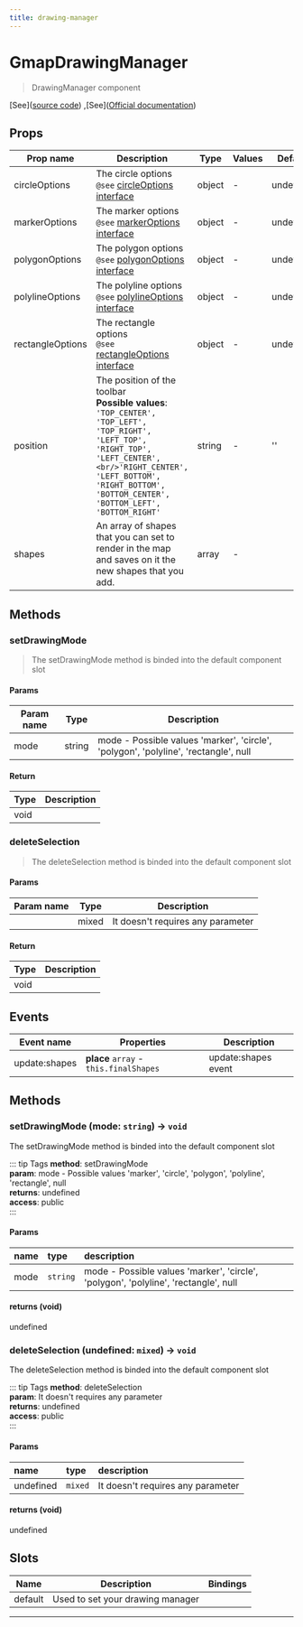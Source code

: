 ```yaml
---
title: drawing-manager
---
```


  # GmapDrawingManager


  > DrawingManager component





  [See]([source code](/guide/drawing-manager.html#source-code))
,[See]([Official documentation](https://developers.google.com/maps/documentation/javascript/drawinglayer))




## Props

  | Prop name     | Description | Type      | Values      | Default     |
  | ------------- | ----------- | --------- | ----------- | ----------- |
  | circleOptions | The circle options<br/>`@see` [circleOptions interface](https://developers.google.com/maps/documentation/javascript/reference/polygon#CircleOptions) | object | - | undefined |
| markerOptions | The marker options<br/>`@see` [markerOptions interface](https://developers.google.com/maps/documentation/javascript/reference/marker#MarkerOptions) | object | - | undefined |
| polygonOptions | The polygon options<br/>`@see` [polygonOptions interface](https://developers.google.com/maps/documentation/javascript/reference/polygon#PolygonOptions) | object | - | undefined |
| polylineOptions | The polyline options<br/>`@see` [polylineOptions interface](https://developers.google.com/maps/documentation/javascript/reference/polygon#PolylineOptions) | object | - | undefined |
| rectangleOptions | The rectangle options<br/>`@see` [rectangleOptions interface](https://developers.google.com/maps/documentation/javascript/reference/polygon#RectangleOptions) | object | - | undefined |
| position | The position of the toolbar<br/>**Possible values**: `'TOP_CENTER', 'TOP_LEFT', 'TOP_RIGHT', 'LEFT_TOP', 'RIGHT_TOP', 'LEFT_CENTER',<br/>'RIGHT_CENTER', 'LEFT_BOTTOM', 'RIGHT_BOTTOM', 'BOTTOM_CENTER', 'BOTTOM_LEFT', 'BOTTOM_RIGHT'` | string | - | '' |
| shapes | An array of shapes that you can set to render in the map and saves on it the new shapes that you add. | array | - |  |



## Methods


### setDrawingMode
  > The setDrawingMode method is binded into the default component slot


#### Params

  | Param name     | Type        | Description  |
  | ------------- |------------- | -------------|
  | mode | string | mode - Possible values 'marker', 'circle', 'polygon', 'polyline', 'rectangle', null |


#### Return

  | Type        | Description  |
  | ------------- | -------------|
  | void |  |


### deleteSelection
  > The deleteSelection method is binded into the default component slot


#### Params

  | Param name     | Type        | Description  |
  | ------------- |------------- | -------------|
  |  | mixed | It doesn't requires any parameter |


#### Return

  | Type        | Description  |
  | ------------- | -------------|
  | void |  |




## Events

  | Event name     | Properties     | Description  |
  | -------------- |--------------- | -------------|
  | update:shapes | **place** `array` - `this.finalShapes` | update:shapes event



## Methods

### setDrawingMode (mode: `string`) -> `void`
 The setDrawingMode method is binded into the default component slot

::: tip Tags
**method**: setDrawingMode<br />**param**: mode - Possible values 'marker', 'circle', 'polygon', 'polyline', 'rectangle', null<br />**returns**: undefined<br />**access**: public<br />
:::

#### Params
| name | type | description
|:-|:-|:-|
|mode|`string`|mode - Possible values 'marker', 'circle', 'polygon', 'polyline', 'rectangle', null

#### returns (void)
 undefined
### deleteSelection (undefined: `mixed`) -> `void`
 The deleteSelection method is binded into the default component slot

::: tip Tags
**method**: deleteSelection<br />**param**: It doesn't requires any parameter<br />**returns**: undefined<br />**access**: public<br />
:::

#### Params
| name | type | description
|:-|:-|:-|
|undefined|`mixed`|It doesn't requires any parameter

#### returns (void)
 undefined
## Slots

  | Name          | Description  | Bindings |
  | ------------- | ------------ | -------- |
  | default | Used to set your drawing manager | <br/> |

  ---




